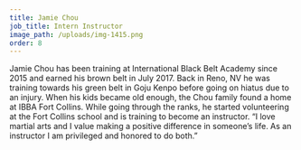 ```yaml
---
title: Jamie Chou
job_title: Intern Instructor
image_path: /uploads/img-1415.png
order: 8
---
```



<div><p>Jamie Chou has been training at International Black Belt Academy since 2015 and earned his brown belt in July 2017. Back in Reno, NV he was training towards his green belt in Goju Kenpo before going on hiatus due to an injury. When his kids became old enough, the Chou family found a home at IBBA Fort Collins. While going through the ranks, he started volunteering at the Fort Collins school and is training to become an instructor. &ldquo;I love martial arts and I value making a positive difference in someone&rsquo;s life. As an instructor I am privileged and honored to do both.&rdquo;<strong></strong></p></div>
